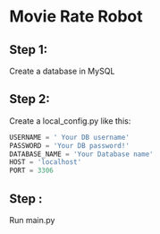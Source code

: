 # Movie Rate Robot

## Step 1:
Create a database in MySQL

## Step 2:

Create a local_config.py like this:

```python
USERNAME = ' Your DB username'
PASSWORD = 'Your DB password!'
DATABASE_NAME = 'Your Database name'
HOST = 'localhost'
PORT = 3306
```


## Step :
Run main.py